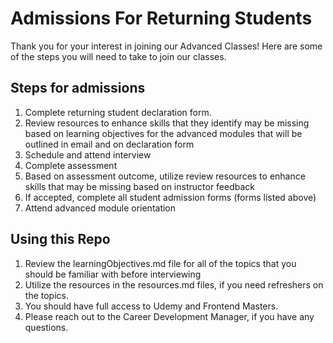 # Admissions For Returning Students

Thank you for your interest in joining our Advanced Classes! Here are some of the steps you will need to take to join our classes.

## Steps for admissions

1. Complete returning student declaration form.
2. Review resources to enhance skills that they identify may be missing based on learning objectives for the advanced modules that will be outlined in email and on declaration form
3. Schedule and attend interview
4. Complete assessment 
5. Based on assessment outcome, utilize review resources to enhance skills that may be missing based on instructor feedback
6. If accepted, complete all student admission forms (forms listed above)
7. Attend advanced module orientation 

## Using this Repo

1. Review the learningObjectives.md file for all of the topics that you should be familiar with before interviewing
2. Utilize the resources in the resources.md files, if you need refreshers on the topics. 
3. You should have full access to Udemy and Frontend Masters.
4. Please reach out to the Career Development Manager, if you have any questions.